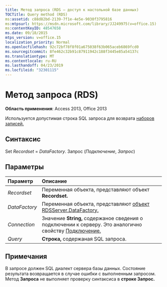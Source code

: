 ```yaml
---
title: Метод запроса (RDS — доступ к настольной базе данных)
TOCTitle: Query method (RDS)
ms:assetid: c88d82bd-2139-7f1e-4e5e-9030f3795816
ms:mtpsurl: https://msdn.microsoft.com/library/JJ249975(v=office.15)
ms:contentKeyID: 48547658
ms.date: 09/18/2015
mtps_version: v=office.15
localization_priority: Normal
ms.openlocfilehash: 92c72bf78f8f01a675038f63b065aceb6869fcd0
ms.sourcegitcommit: 8fe462c32b91c87911942c188f3445e85a54137c
ms.translationtype: MT
ms.contentlocale: ru-RU
ms.lasthandoff: 04/23/2019
ms.locfileid: "32301115"
---
```

# <a name="query-method-rds"></a>Метод запроса (RDS)

**Область применения**: Access 2013, Office 2013

Используется допустимая строка SQL запроса для возврата [наборов записей.](recordset-object-ado.md)

## <a name="syntax"></a>Синтаксис

Set *Recordset*  =  *DataFactory*. Запрос (*Подключение*, *Запрос*)

## <a name="parameters"></a>Параметры

|Параметр|Описание|
|:--------|:----------|
|*Recordset* |Переменная объекта, представляют объект **Recordset.**|
|*DataFactory* |Переменная объекта, представляют [объект RDSServer.DataFactory.](datafactory-object-rdsserver.md)|
|*Connection* |Значение **String,** содержаное сведения о подключении к серверу. Это аналогично свойству [Подключение.](connect-property-rds.md)|
|*Query* |**Строка,** содержаная SQL запроса.|

## <a name="remarks"></a>Примечания

В запросе должен SQL диалект сервера базы данных. Состояние результата возвращается в случае ошибки с выполненным запросом. Метод **Запроса** не выполняет проверку синтаксиса в **строке Запрос.**

